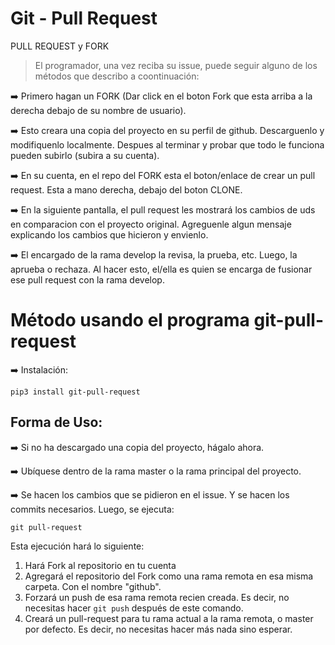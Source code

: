 # Git - Pull Request

PULL REQUEST y FORK

> El programador, una vez reciba su issue, puede seguir alguno de los métodos que describo a coontinuación: <br />

➡️ Primero hagan un FORK (Dar click en el boton Fork que esta arriba a la derecha debajo de su nombre de usuario).

➡️ Esto creara una copia del proyecto en su perfil de github. Descarguenlo y modifiquenlo localmente. Despues al terminar y probar que todo le funciona  pueden subirlo  (subira a su cuenta).

➡️ En su cuenta, en el repo del FORK esta el boton/enlace de crear un pull request. Esta a mano derecha, debajo del boton CLONE.

➡️ En la siguiente pantalla, el pull request les mostrará los cambios de uds en comparacion con el proyecto original. Agreguenle algun mensaje explicando los cambios que hicieron y envienlo.

➡️ El encargado de la rama develop la revisa, la prueba, etc. Luego, la aprueba o rechaza. Al hacer esto, el/ella es quien se encarga de fusionar ese pull request con la rama develop.

# Método usando el programa git-pull-request

➡️ Instalación:

`pip3 install git-pull-request`

## Forma de Uso:

➡️ Si no ha descargado una copia del proyecto, hágalo ahora. 

➡️ Ubíquese dentro de la rama master o la rama principal del proyecto.

➡️ Se hacen los cambios que se pidieron en el issue. Y se hacen los commits necesarios. Luego, se ejecuta:

`git pull-request`

Esta ejecución hará lo siguiente:

1. Hará Fork al repositorio en tu cuenta
2. Agregará el repositorio del Fork como una rama remota en esa misma carpeta. Con el nombre "github".
3. Forzará un push de esa rama remota recien creada. Es decir, no necesitas hacer `git push` después de este comando.
4. Creará un pull-request para tu rama actual a la rama remota, o master por defecto. Es decir, no necesitas hacer más nada sino esperar.
